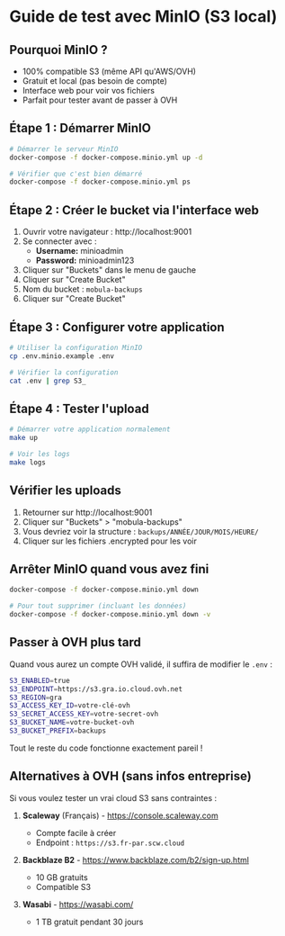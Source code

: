 # Guide de test avec MinIO (S3 local)

## Pourquoi MinIO ?
- 100% compatible S3 (même API qu'AWS/OVH)
- Gratuit et local (pas besoin de compte)
- Interface web pour voir vos fichiers
- Parfait pour tester avant de passer à OVH

## Étape 1 : Démarrer MinIO

```bash
# Démarrer le serveur MinIO
docker-compose -f docker-compose.minio.yml up -d

# Vérifier que c'est bien démarré
docker-compose -f docker-compose.minio.yml ps
```

## Étape 2 : Créer le bucket via l'interface web

1. Ouvrir votre navigateur : http://localhost:9001
2. Se connecter avec :
   - **Username:** minioadmin
   - **Password:** minioadmin123
3. Cliquer sur "Buckets" dans le menu de gauche
4. Cliquer sur "Create Bucket"
5. Nom du bucket : `mobula-backups`
6. Cliquer sur "Create Bucket"

## Étape 3 : Configurer votre application

```bash
# Utiliser la configuration MinIO
cp .env.minio.example .env

# Vérifier la configuration
cat .env | grep S3_
```

## Étape 4 : Tester l'upload

```bash
# Démarrer votre application normalement
make up

# Voir les logs
make logs
```

## Vérifier les uploads

1. Retourner sur http://localhost:9001
2. Cliquer sur "Buckets" > "mobula-backups"
3. Vous devriez voir la structure : `backups/ANNÉE/JOUR/MOIS/HEURE/`
4. Cliquer sur les fichiers .encrypted pour les voir

## Arrêter MinIO quand vous avez fini

```bash
docker-compose -f docker-compose.minio.yml down

# Pour tout supprimer (incluant les données)
docker-compose -f docker-compose.minio.yml down -v
```

## Passer à OVH plus tard

Quand vous aurez un compte OVH validé, il suffira de modifier le `.env` :

```bash
S3_ENABLED=true
S3_ENDPOINT=https://s3.gra.io.cloud.ovh.net
S3_REGION=gra
S3_ACCESS_KEY_ID=votre-clé-ovh
S3_SECRET_ACCESS_KEY=votre-secret-ovh
S3_BUCKET_NAME=votre-bucket-ovh
S3_BUCKET_PREFIX=backups
```

Tout le reste du code fonctionne exactement pareil !

## Alternatives à OVH (sans infos entreprise)

Si vous voulez tester un vrai cloud S3 sans contraintes :

1. **Scaleway** (Français) - https://console.scaleway.com
   - Compte facile à créer
   - Endpoint : `https://s3.fr-par.scw.cloud`

2. **Backblaze B2** - https://www.backblaze.com/b2/sign-up.html
   - 10 GB gratuits
   - Compatible S3

3. **Wasabi** - https://wasabi.com/
   - 1 TB gratuit pendant 30 jours
